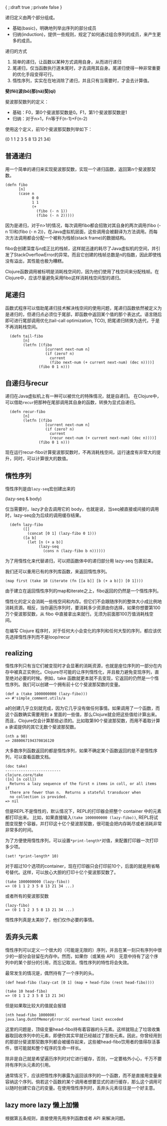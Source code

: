 {
    ;:draft true
    ;:private false
}

递归定义由两个部分组成。
* 基础(basic)，明确地列举出序列的部分成员
* 归纳(induction)，提供一些规则，规定了如何通过组合序列的成员，来产生更多的成员。

递归的方式
1. 简单的递归，让函数以某种方式调用自身，从而进行递归
2. 尾递归，仅当函数执行道末尾时，才去调用其自身。尾递归使得一种非常重要的优化手段变得可行。
3. 惰性序列，实实在在地消除了递归，并且只有当需要时，才会去计算值。


**斐(fěi)波(bō)那(nà)契(qì)**

斐波那契数列的定义：
* 基础：F0，第0个斐波那契数是0。F1，第1个斐波那契数是1
* 归纳：对于n>1，Fn等于F(n-1)+F(n-2)

使用这个定义，前10个斐波那契数列举如下：

(0 1 1 2 3 5 8 13 21 34)

## 普通递归

用一个简单的递归来实现斐波那契数，实现一个递归函数，返回第n个斐波那契数。

```.language-clojure
(defn fibo
      [n]
      (case n
            0 0
            1 1
            (+
              (fibo (- n 1))
              (fibo (- n 2)))))
```

因为是递归，对于n>1的情况，每次调用fibo都会招致对其自身的两次调用(fibo (- n 1))和(fibo (- n 2))，在Java虚拟机层面，这些调用会被翻译为方法调用。而每次方法调用都会分配一个被称为栈帧(stack frame)的数据结构。

fibo会创建深度与n成正比的栈帧，这样就迅速的耗尽了Java虚拟机的空间，并引发了StackOverflowError的异常。而且它创建的栈帧总数是n的指数，因此即使栈没有溢出，其性能也极为糟糕。

Clojure函数调用被标明是消耗栈空间的，因为他们使用了栈空间来分配栈帧。在Clojure中，应该尽量避免采用fibo这样消耗栈空间型的递归。

## 尾递归

函数式程序可以借助尾递归技术解决栈空间的使用问题，尾递归函数依然被定义为是递归的，但递归点必须位于尾部，即函数中返回某个值的那个表达式。语言随后即可进行尾部调用优化(tail-call optimization, TCO), 把尾递归转换为迭代，于是不再消耗栈空间。

```.language-clojure
  (defn tail-fibo
        [n]
        (letfn [(fibo
                  [current next-num n]
                  (if (zero? n)
                    current
                    (fibo next-num (+ current next-num) (dec n))))]
               (fibo 0 1 n)))
```

## 自递归与recur
递归在Java虚拟机上有一种可以被优化的特殊情况，就是自递归。
在Clojure中，可以借助`recur`把那种在尾部调用其自身的函数，转换为显式自递归。

```.language-clojure
  (defn recur-fibo
        [n]
        (letfn [(fibo
                  [current next-num n]
                  (if (zero? n)
                    current
                    (recur next-num (+ current next-num) (dec n))))]
               (fibo 0 1 n)))
```

现在运行recur-fibo计算斐波那契数时，不再消耗栈空间，运行速度有非常大的提升，同时，可以计算很大的数值。

## 惰性序列

惰性序列是由`lazy-seq`宏创建出来的

(lazy-seq & body)

仅当需要时，lazy才会去调用它的 body，也就是说，当seq被直接或间接的调用时，lazy-seq会为后续的调用缓存结果。

```.language-clojure
  (defn lazy-fibo
        ([]
          (concat [0 1] (lazy-fibo 0 1)))
        ([a b]
          (let [n (+ a b)]
               (lazy-seq
                 (cons n (lazy-fibo b n))))))
```

为了用惰性化来代替递归，可以把函数体中的递归部分用 lazy-seq 包裹起来。

我们还可以重用已有的序列库函数，来返回惰性序列。

```.language-clojure
(map first (take 10 (iterate (fn [[a b]] [b (+ a b)]) [0 1])))
```

由于建立在返回惰性序列的map和iterate之上，fibo返回的仍然是一个惰性序列。

惰性化的定义会消耗一些栈空间和内存。但它们不会跟随序列的整体大小成比例地消耗资源。相反，当你遍历序列时，要消耗多少资源由你选择，如果你想要第100万个斐波那契数，从 fibo 中直接拿出来就行。无须为前面那100万值消耗栈空间。

在编写 Clojure 程序时，对于任何大小会变化的序列和任何大型的序列，都应该优先选择惰性序列而不是loop/recur

## realizing

惰性序列只有当它们被变现时才会显著的消耗资源，也就是座位序列的一部分在内存中被真正实例化。Clojure尽可能的让序列惰性化，并且极力避免变现序列，直至绝对必要的时候。例如，take 函数就更本就不去变现，它返回的仍然是一个惰性序列。我们可以创建一个拥有前十亿个斐波那契数的变量。

```.language-clojure
(def a (take 1000000000 (lazy-fibo)))
=> #'simple_comment.utils/a
```

a的创建几乎立刻就完成，因为它几乎没有做任何事情。如果调用了一个函数，而这个函数确实需要用到 a 里面的一些值，那么Clojure就会把这些值给计算出来。而且，Clojure仅会计算那些必须的。比如取第90个斐波那契数，而用不着取计算 a 承诺提供的其它无数个斐波那契数。

```.language-clojure
(nth a 90)
=> 2880067194370816120
```

大多数序列函数返回的都是惰性序列，如果不确定某个函数返回的是不是惰性序列，可以查看函数文档。

```.language-clojure
(doc take)
-------------------------
clojure.core/take
([n] [n coll])
  Returns a lazy sequence of the first n items in coll, or all items if
  there are fewer than n.  Returns a stateful transducer when
  no collection is provided.
=> nil
```

但是REPL不是惰性的，默认情况下，REPL的打印器会把整个 container 中的元素都打印出来。
比如，如果直接输入`(take 1000000000 (lazy-fibo))`, REPL将试图变现整个容器，并打印这十亿个斐波那契数，很可能会把内存耗尽或者消耗非常非常多的时间。

为了方便使用惰性序列，可以设置`*print-length*`对值，来配置打印器一次打印多少项。

```.language-clojure
(set! *print-length* 10)
```
对于超过10个选项的container，现在打印器只会打印前10个，后面的就是用省略号替代。这样，可以放心大胆的打印十亿个斐波那契数了。

```.language-clojure
(take 1000000000 (lazy-fibo))
=> (0 1 1 2 3 5 8 13 21 34 ...)
```

或者所有的斐波那契数

```.language-clojure
(lazy-fibo)
=> (0 1 1 2 3 5 8 13 21 34 ...)
```

惰性序列真是太美妙了，他们仅作必要的事情。

## 丢弃头元素

惰性序列可以定义一个很大的（可能是无限的）序列，并且在某一刻只有序列中很少的一部分会驻留在内存中。然而，如果你（或某些 API） 无意中持有了这个序列中的某个部分的引用，而忘记取消，惰性序列的特性将会失效。

最常发生的情况是，偶然持有了一个序列的头。

```.language-clojure
(def head-fibo (lazy-cat [0 1] (map + head-fibo (rest head-fibo))))

(take 10 head-fibo)
=> (0 1 1 2 3 5 8 13 21 34)
```

但是如果取比较大的值就会报错

```.language-clojure
(nth head-fibo 1000000)
java.lang.OutOfMemoryError:GC overhead limit excceded
```
这里的问题是，顶级变量head-fibo持有着容器的头元素。这样就阻止了垃圾收集器取回收序列中的元素，即便你其实早就已经越过了那些元素。因此，你曾经用到的那部分斐波那契数序列都会被缓存起来，这些被head-fibo饮用者的值得存活事件，很可能就和整个程序的生命一样长。

除非是自己就是希望遍历序列时对它进行缓存，否则，一定要格外小心，千万不要持有序列头元素的引用。

通常情况下，应该把惰性序列暴露为返回该序列的一个函数，而不是直接用变量来容纳这个序列。倘若这个函数的某个调用者想要显式的进行缓存，那么这个调用可以随时创建它自己的变量。在使用惰性序列时，丢弃头元素往往是一个好主意。

## lazy more lazy 懒上加懒

根据第五条规则，直接使用先用序列函数或者 API 来解决问题。


